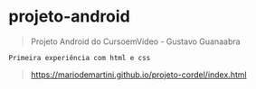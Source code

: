 # projeto-android

> Projeto Android do CursoemVideo - Gustavo Guanaabra

```
Primeira experiência com html e css
```

>https://mariodemartini.github.io/projeto-cordel/index.html
